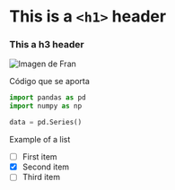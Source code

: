 # This is a `<h1>` header
### This a h3 header

![Imagen de Fran](https://eventos.upm.es/_files/user_profiles/21957/speakers/1a2717af5ed7c080b0c5b6f907d65e93.JPG)

Código que se aporta
```python
import pandas as pd
import numpy as np

data = pd.Series()
```

Example of a list
- [ ] First item
- [X] Second item
- [ ] Third item
